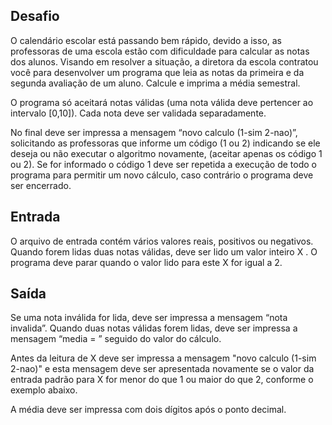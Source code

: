 ## Desafio

O calendário escolar está passando bem rápido, devido a isso, as professoras
de uma escola estão com dificuldade para calcular as notas dos alunos. Visando
em resolver a situação, a diretora da escola contratou você para desenvolver
um programa que leia as notas da primeira e da segunda avaliação de um aluno.
Calcule e imprima a média semestral.

O programa só aceitará notas válidas (uma nota válida deve pertencer ao
intervalo [0,10]). Cada nota deve ser validada separadamente.

No final deve ser impressa a mensagem “novo calculo (1-sim 2-nao)”,
solicitando as professoras que informe um código (1 ou 2) indicando se ele
deseja ou não executar o algoritmo novamente, (aceitar apenas os código 1 ou 2).
Se for informado o código 1 deve ser repetida a execução de todo o programa
para permitir um novo cálculo, caso contrário o programa deve ser encerrado.

## Entrada

O arquivo de entrada contém vários valores reais, positivos ou negativos.
Quando forem lidas duas notas válidas, deve ser lido um valor inteiro X .
O programa deve parar quando o valor lido para este X for igual a 2.

## Saída

Se uma nota inválida for lida, deve ser impressa a mensagem “nota invalida”.
Quando duas notas válidas forem lidas, deve ser impressa a mensagem “media = ”
seguido do valor do cálculo.

Antes da leitura de X deve ser impressa a mensagem "novo calculo (1-sim 2-nao)"
e esta mensagem deve ser apresentada novamente se o valor da entrada padrão
para X for menor do que 1 ou maior do que 2, conforme o exemplo abaixo.

A média deve ser impressa com dois dígitos após o ponto decimal.
